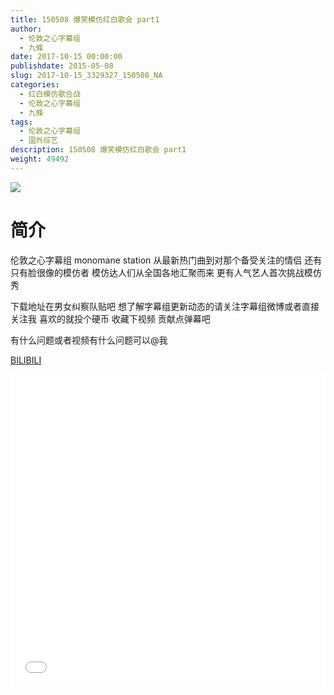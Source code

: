 ```yaml
---
title: 150508 爆笑模仿红白歌会 part1
author: 
  - 伦敦之心字幕组
  - 九條
date: 2017-10-15 00:00:00
publishdate: 2015-05-08
slug: 2017-10-15_3329327_150508_NA
categories: 
  - 红白模仿歌合战
  - 伦敦之心字幕组
  - 九條
tags: 
  - 伦敦之心字幕组
  - 国外综艺
description: 150508 爆笑模仿红白歌会 part1
weight: 49492
---
```


![](https://i.imgur.com/rcps2hh.jpg)

# 简介  
伦敦之心字幕组 monomane  station 从最新热门曲到对那个备受关注的情侣 还有只有脸很像的模仿者 模仿达人们从全国各地汇聚而来 更有人气艺人首次挑战模仿秀 
下载地址在男女纠察队贴吧 想了解字幕组更新动态的请关注字幕组微博或者直接关注我 喜欢的就投个硬币 收藏下视频 贡献点弹幕吧
有什么问题或者视频有什么问题可以@我

  [BILIBILI](https://www.bilibili.com/video/av3329327/)


  <iframe src="//www.bilibili.com/html/html5player.html?cid=5265133&aid=3329327" width="100%" height="500" frameborder="0" allowfullscreen="allowfullscreen"></iframe>
